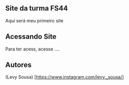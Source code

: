## Site da turma FS44
Aqui será meu primeiro site

## Acessando Site
Para ter acess, acesse ....

## Autores
(Levy Sousa) [https://www.instagram.com/levy._sousa/]
